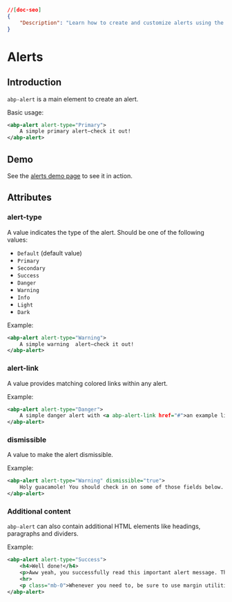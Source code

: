 ```json
//[doc-seo]
{
    "Description": "Learn how to create and customize alerts using the `abp-alert` component in ABP Framework, with examples and attribute details for effective notifications."
}
```

# Alerts

## Introduction

`abp-alert` is a main element to create an alert.

Basic usage:

````xml
<abp-alert alert-type="Primary">
    A simple primary alert—check it out!
</abp-alert>
````



## Demo

See the [alerts demo page](https://bootstrap-taghelpers.abp.io/Components/Alerts) to see it in action.

## Attributes

### alert-type

A value indicates the type of the alert. Should be one of the following values:

* `Default` (default value)
* `Primary`
* `Secondary`
* `Success`
* `Danger`
* `Warning`
* `Info`
* `Light`
* `Dark`

Example:

````xml
<abp-alert alert-type="Warning">
    A simple warning  alert—check it out!
</abp-alert>
````

### alert-link

A value provides matching colored links within any alert. 

Example:

````xml
<abp-alert alert-type="Danger">
    A simple danger alert with <a abp-alert-link href="#">an example link</a>. Give it a click if you like.
</abp-alert>
````

### dismissible

A value to make the alert dismissible.

Example:

````xml
<abp-alert alert-type="Warning" dismissible="true">
    Holy guacamole! You should check in on some of those fields below.
</abp-alert>
````

### Additional content

`abp-alert` can also contain additional HTML elements like headings, paragraphs and dividers.

Example:

````xml
<abp-alert alert-type="Success">
    <h4>Well done!</h4>
    <p>Aww yeah, you successfully read this important alert message. This example text is going to run a bit longer so that you can see how spacing within an alert works with this kind of content.</p>
    <hr>
    <p class="mb-0">Whenever you need to, be sure to use margin utilities to keep things nice and tidy.</p>
</abp-alert>
````

